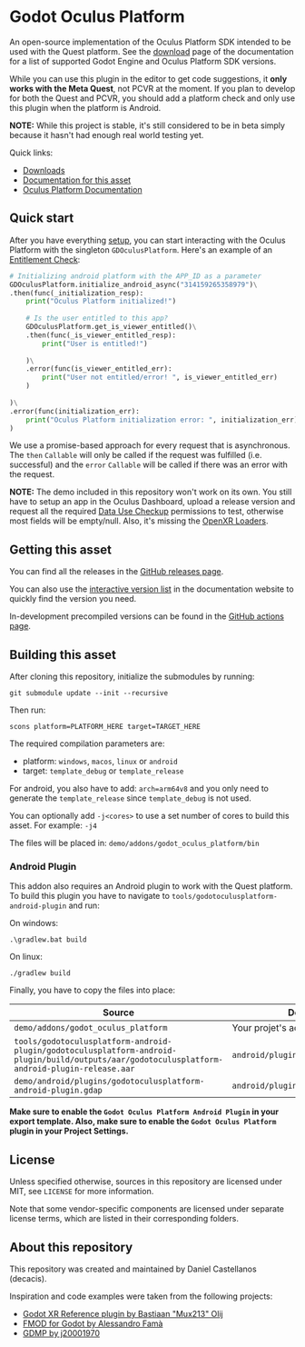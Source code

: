 # Godot Oculus Platform
An open-source implementation of the Oculus Platform SDK intended to be used with the Quest platform.
See the [download](https://decacis.github.io/godot_oculus_platform/download/) page of the documentation for a list of supported Godot Engine and Oculus Platform SDK versions.

While you can use this plugin in the editor to get code suggestions, it **only works with the Meta Quest**, not PCVR at the moment. If you plan to develop for both the Quest and PCVR, you should add a platform check and only use this plugin when the platform is Android.

**NOTE:** While this project is stable, it's still considered to be in beta simply because it hasn't had enough real world testing yet.

Quick links:

- [Downloads](#getting-this-asset)
- [Documentation for this asset](https://decacis.github.io/godot_oculus_platform/)
- [Oculus Platform Documentation](https://developer.oculus.com/documentation/native/ps-platform-intro/)

## Quick start
After you have everything [setup](https://decacis.github.io/godot_oculus_platform/getting-started/), you can start interacting with the Oculus Platform with the singleton `GDOculusPlatform`. Here's an example of an [Entitlement Check](https://developer.oculus.com/documentation/native/ps-entitlement-check/):

```python
# Initializing android platform with the APP_ID as a parameter
GDOculusPlatform.initialize_android_async("314159265358979")\
.then(func(_initialization_resp):
    print("Oculus Platform initialized!")
    
    # Is the user entitled to this app?
    GDOculusPlatform.get_is_viewer_entitled()\
    .then(func(_is_viewer_entitled_resp):
        print("User is entitled!")
        
    )\
    .error(func(is_viewer_entitled_err):
        print("User not entitled/error! ", is_viewer_entitled_err)
    )
    
)\
.error(func(initialization_err):
    print("Oculus Platform initialization error: ", initialization_err)
)
```

We use a promise-based approach for every request that is asynchronous. The `then` `Callable` will only be called if the request was fulfilled (i.e. successful) and the `error` `Callable` will be called if there was an error with the request.

**NOTE:** The demo included in this repository won't work on its own. You still have to setup an app in the Oculus Dashboard, upload a release version and request all the required [Data Use Checkup](https://developer.oculus.com/resources/publish-data-use/) permissions to test, otherwise most fields will be empty/null. Also, it's missing the [OpenXR Loaders](https://github.com/GodotVR/godot_openxr_loaders).

## Getting this asset
You can find all the releases in the [GitHub releases page](https://github.com/decacis/godot_oculus_platform/releases).

You can also use the [interactive version list](https://decacis.github.io/godot_oculus_platform/download/) in the documentation website to quickly find the version you need.

In-development precompiled versions can be found in the [GitHub actions page](https://github.com/decacis/godot_oculus_platform/actions?query=branch%3Amain).

## Building this asset
After cloning this repository, initialize the submodules by running:
```
git submodule update --init --recursive
```

Then run:
```
scons platform=PLATFORM_HERE target=TARGET_HERE
```

The required compilation parameters are:
- platform: `windows`, `macos`, `linux` or `android`
- target: `template_debug` or `template_release`

For android, you also have to add: `arch=arm64v8` and you only need to generate the `template_release` since `template_debug` is not used.

You can optionally add `-j<cores>` to use a set number of cores to build this asset. For example: `-j4`

The files will be placed in: `demo/addons/godot_oculus_platform/bin`

### Android Plugin
This addon also requires an Android plugin to work with the Quest platform. To build this plugin you have to navigate to `tools/godotoculusplatform-android-plugin` and run:

On windows:
```
.\gradlew.bat build
```

On linux:
```
./gradlew build
```

Finally, you have to copy the files into place:

| Source                              | Destination                |
|-------------------------------------|----------------------------|
| `demo/addons/godot_oculus_platform` | Your projet's addon folder |
| `tools/godotoculusplatform-android-plugin/godotoculusplatform-android-plugin/build/outputs/aar/godotoculusplatform-android-plugin-release.aar` | `android/plugins/godotoculusplatform` |
| `demo/android/plugins/godotoculusplatform-android-plugin.gdap` | `android/plugins` |

**Make sure to enable the `Godot Oculus Platform Android Plugin` in your export template. Also, make sure to enable the `Godot Oculus Platform` plugin in your Project Settings.**

## License
Unless specified otherwise, sources in this repository are licensed under MIT, see `LICENSE` for more information.

Note that some vendor-specific components are licensed under separate license terms, which are listed in their corresponding folders.

## About this repository
This repository was created and maintained by Daniel Castellanos (decacis).

Inspiration and code examples were taken from the following projects:

- [Godot XR Reference plugin by Bastiaan "Mux213" Olij](https://github.com/GodotVR/godot_xr_reference)
- [FMOD for Godot by Alessandro Famà](https://github.com/alessandrofama/fmod-for-godot)
- [GDMP by j20001970](https://github.com/j20001970/GDMP)